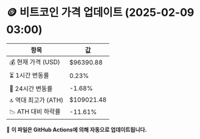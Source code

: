 # 🪙 비트코인 가격 업데이트 (2025-02-09 03:00)

| 항목                | 값 |
|--------------------|----------------|
| 💰 현재 가격 (USD) | $96390.88 |
| ⏳ 1시간 변동률    | 0.23% |
| 📆 24시간 변동률   | -1.68% |
| 🔝 역대 최고가 (ATH) | $109021.48 |
| 📉 ATH 대비 하락률 | -11.61% |

🔄 **이 파일은 GitHub Actions에 의해 자동으로 업데이트됩니다.**
